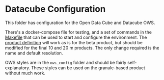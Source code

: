 # Datacube Configuration

This folder has configuration for the Open Data Cube and Datacube OWS.

There's a docker-compose file for testing, and a set of commands in
the [Makefile](Makefile) that can be used to start and configure the
environment. The [product definition](./csiro_s1_geomad.product-definition.yaml)
will work as is for the beta product, but should be modified for
the final 10 and 20 m products. The only change required is the name
and default resolution.

OWS styles are in the `ows_config` folder and should be fairly
self-explanatory. These styles can be used on the granule-based product
without much work.
